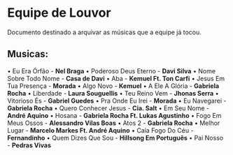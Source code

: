 # Equipe de Louvor

Documento destinado a arquivar as músicas que a equipe já tocou.

## Musicas:

&bull; Eu Era Órfão - **Nel Braga**
&bull; Poderoso Deus Eterno - **Davi Silva**
&bull; Nome Sobre Todo Nome - **Casa de Davi**
&bull; Aba - **Kemuel Ft. Ton Carfi**
&bull; Jesus Em Tua Presença - **Morada**
&bull; Algo Novo - **Kemuel**
&bull; A Ele A Glória - **Gabriela Rocha**
&bull; Liberdade - **Laura Souguellis**
&bull; Teu Reino Vem - **Jhonas Serra**
&bull; Vitorioso És - **Gabriel Guedes**
&bull; Pra Onde Eu Irei - **Morada**
&bull; Eu Navegarei - **Gabriela Rocha**
&bull; Quero Conhecer Jesus - **Cia. Salt**
&bull; Em Seu Nome - **André Aquino**
&bull; Hosana - **Gabriela Rocha Ft. Lukas Agustinho**
&bull; Fogo Em Meus Ossos - **Alessandro Vilas Boas**
&bull; Atos 2 - **Gabriela Rocha**
&bull; Melhor Lugar - **Marcelo Markes Ft. André Aquino**
&bull; Caia Fogo Do Céu - **Fernandinho**
&bull; Quem Dizes Que Sou - **Hillsong Em Português**
&bull; Pai Nosso - **Pedras Vivas**